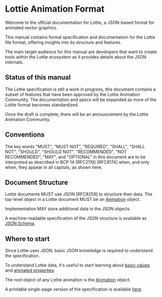 # Lottie Animation Format

Welcome to the official documentation for Lottie,
a JSON-based format for animated vector graphics.

This manual contains formal specification and documentation for the
Lottie file format, offering insights into its structure and features.

The main target audience for this manual are developers that want to
create tools within the Lottie ecosystem as it provides details about
the JSON internals.


## Status of this manual

The Lottie specification is still a work in progress, this document
contains a subset of features that have been approved by the
Lottie Animation Community. The documentation and specs will be expanded
as more of the Lottie format becomes standardized.

Once the draft is complete, there will be an announcement by the
Lottie Animation Community.


## Conventions

The key words "MUST", "MUST NOT", "REQUIRED", "SHALL", "SHALL NOT",
"SHOULD", "SHOULD NOT", "RECOMMENDED", "NOT RECOMMENDED", "MAY",
and "OPTIONAL" in this document are to be interpreted as described in
BCP 14 [RFC2119] [RFC8174] when, and only when,
they appear in all capitals, as shown here.


## Document Structure

Lottie documents MUST use JSON [RFC8259] to structure their data.
The top-level object in a Lottie document MUST be an
[Animation](./specs/composition.md#animation) object.

Implementation MAY store additional data in the JSON objects.

A machine-readable specification of the JSON structure is available
as [JSON Schema](./specs/schema.md).


## Where to start

Since Lottie uses JSON, basic JSON knowledge is required to understand the specification.

To understand Lottie data, it's useful to start learning about
[basic values](./specs/values.md) and [animated properties](./specs/properties.md).

The root object of any Lottie animation is the [Animation](./specs/composition.md#animation) object.

A printable single-page version of the specification is available [here](./print_page).

<lottie src="static/logo.json" loop="false" buttons="false" background="none" />
